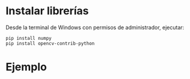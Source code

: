 # Instalar librerías
Desde la terminal de Windows con permisos de administrador, ejecutar:
```
pip install numpy
pip install opencv-contrib-python
```

# Ejemplo